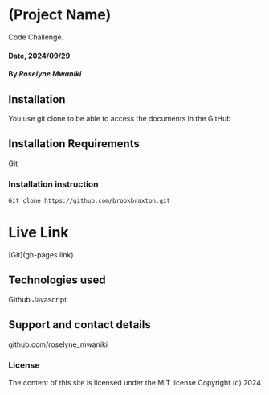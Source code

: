 # (Project Name)
Code Challenge.

#### Date, 2024/09/29

#### By *Roselyne Mwaniki*

## Installation
You use git clone to be able to access the documents in the GitHub

## Installation Requirements
Git

### Installation instruction
```
Git clone https://github.com/brookbraxton.git

```

# Live Link
[Git](gh-pages link)

## Technologies used
Github
Javascript

## Support and contact details
github.com/roselyne_mwaniki

### License
The content of this site is licensed under the MIT license
Copyright (c) 2024
